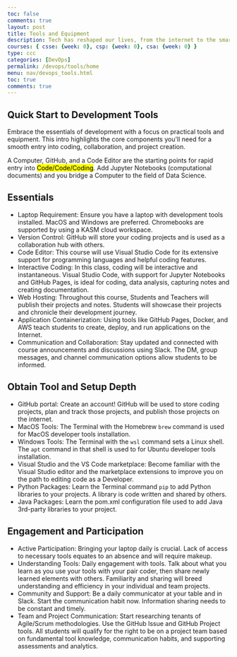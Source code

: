 ```yaml
---
toc: false
comments: true
layout: post
title: Tools and Equipment
description: Tech has reshaped our lives, from the internet to the smartphone in your phone pocket, or the advent of AI.  This course is opening new technology possibilities, by equipping you with the developer tools that are the keys to boundless technology possibilities.
courses: { csse: {week: 0}, csp: {week: 0}, csa: {week: 0} }
type: ccc
categories: [DevOps]
permalink: /devops/tools/home
menu: nav/devops_tools.html
toc: true
comments: true
---
```


## Quick Start to Development Tools
Embrace the essentials of development with a focus on practical tools and equipment. This intro highlights the core components you'll need for a smooth entry into coding, collaboration, and project creation.

A Computer, GitHub, and a Code Editor are the starting points for rapid entry into <mark>Code/Code/Coding</mark>.  Add Jupyter Notebooks (computational documents) and you bridge a Computer to the field of Data Science.

## Essentials
- Laptop Requirement: Ensure you have a laptop with development tools installed. MacOS and Windows are preferred. Chromebooks are supported by using a KASM cloud workspace.
- Version Control: GitHub will store your coding projects and is used as a collaboration hub with others.
- Code Editor: This course will use Visual Studio Code for its extensive support for programming languages and helpful coding features.
- Interactive Coding: In this class, coding will be interactive and instantaneous.  Visual Studio Code, with support for Jupyter Notebooks and GitHub Pages, is ideal for coding, data analysis, capturing notes and creating documentation.
- Web Hosting: Throughout this course, Students and Teachers will publish their projects and notes.  Students will showcase their projects and chronicle their development journey.
- Application Containerization:  Using tools like GitHub Pages, Docker, and AWS teach students to create, deploy, and run applications on the Internet.
- Communication and Collaboration: Stay updated and connected with course announcements and discussions using Slack. The DM, group messages, and channel communication options allow students to be informed.  


## Obtain Tool and Setup Depth
- GitHub portal:  Create an account!  GitHub will be used to store coding projects, plan and track those projects, and publish those projects on the internet.
- MacOS Tools: The Terminal with the Homebrew `brew` command is used for MacOS developer tools installation. 
- Windows Tools: The Terminal with the `wsl` command sets a Linux shell.  The `apt` command in that shell is used to for Ubuntu developer tools installation.
- Visual Studio and the VS Code marketplace:  Become familiar with the Visual Studio editor and the marketplace extensions to improve you on the path to editing code as a Developer.
- Python Packages: Learn the Terminal command `pip` to add Python libraries to your projects.  A library is code written and shared by others.
- Java Packages: Learn the pom.xml configuration file used to add Java 3rd-party libraries to your project.


## Engagement and Participation
- Active Participation: Bringing your laptop daily is crucial. Lack of access to necessary tools equates to an absence and will require makeup.
- Understanding Tools: Daily engagement with tools.  Talk about what you learn as you use your tools with your pair coder, then share newly learned elements with others. Familiarity and sharing will breed understanding and efficiency in your individual and team projects.
- Community and Support: Be a daily communicator at your table and in Slack. Start the communication habit now.  Information sharing needs to be constant and timely.
- Team and Project Communication:  Start researching tenants of Agile/Scrum methodologies. Use the GitHub Issue and GitHub Project tools. All students will qualify for the right to be on a project team based on fundamental tool knowledge, communication habits, and supporting assessments and analytics.